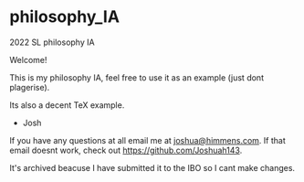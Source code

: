 # philosophy_IA
2022 SL philosophy IA


Welcome!

This is my philosophy IA, feel free to use it as an example (just dont plagerise). 

Its also a decent TeX example.

- Josh


If you have any questions at all email me at joshua@himmens.com. If that email doesnt work, check out https://github.com/Joshuah143.

It's archived beacuse I have submitted it to the IBO so I cant make changes. 
